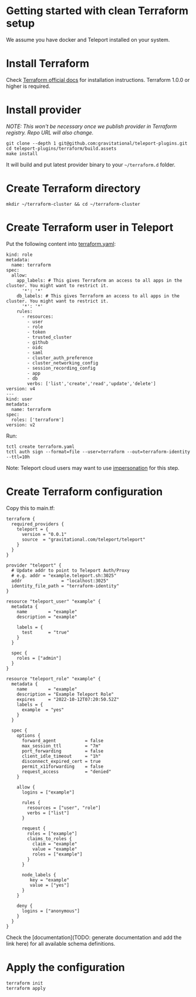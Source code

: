 # Getting started with clean Terraform setup

We assume you have docker and Teleport installed on your system.

# Install Terraform

Check [Terraform official docs](https://learn.hashicorp.com/tutorials/terraform/install-cli) for installation instructions. Terraform 1.0.0 or higher is required.

# Install provider

_NOTE: This won't be necessary once we publish provider in Terraform registry. Repo URL will also change._

```
git clone --depth 1 git@github.com:gravitational/teleport-plugins.git
cd teleport-plugins/terraform/build.assets
make install
```

It will build and put latest provider binary to your `~/terraform.d` folder. 

# Create Terraform directory

```
mkdir ~/terraform-cluster && cd ~/terraform-cluster
```

# Create Terraform user in Teleport

Put the following content into [terraform.yaml](example/terraform.yaml):

```
kind: role
metadata:
  name: terraform
spec:
  allow:
    app_labels: # This gives Terraform an access to all apps in the cluster. You might want to restrict it.
      '*': '*'
    db_labels: # This gives Terraform an access to all apps in the cluster. You might want to restrict it.
      '*': '*'
    rules:
      - resources:
        - user
        - role
        - token
        - trusted_cluster
        - github
        - oidc
        - saml
        - cluster_auth_preference
        - cluster_networking_config
        - session_recording_config
        - app
        - db
        verbs: ['list','create','read','update','delete']
version: v4
---
kind: user
metadata:
  name: terraform
spec:
  roles: ['terraform']
version: v2
```

Run:

```
tctl create terraform.yaml
tctl auth sign --format=file --user=terraform --out=terraform-identity --ttl=10h
```

Note: Teleport cloud users may want to use [impersonation](https://goteleport.com/docs/access-controls/guides/impersonation/) for this step.

# Create Terraform configuration

Copy this to main.tf:

```
terraform {
  required_providers {
    teleport = {
      version = "0.0.1"
      source  = "gravitational.com/teleport/teleport"
    }
  }
}

provider "teleport" {
  # Update addr to point to Teleport Auth/Proxy
  # e.g. addr = "example.teleport.sh:3025"
  addr               = "localhost:3025"
  identity_file_path = "terraform-identity"
}

resource "teleport_user" "example" {
  metadata {
    name        = "example"
    description = "example"

    labels = {
      test      = "true"
    }
  }

  spec {
    roles = ["admin"]
  }
}

resource "teleport_role" "example" {
  metadata {
    name        = "example"
    description = "Example Teleport Role"
    expires     = "2022-10-12T07:20:50.52Z"
    labels = {
      example  = "yes"      
    }
  }
  
  spec {
    options {
      forward_agent           = false
      max_session_ttl         = "7m"
      port_forwarding         = false
      client_idle_timeout     = "1h"
      disconnect_expired_cert = true
      permit_x11forwarding    = false
      request_access          = "denied"
    }

    allow {
      logins = ["example"]

      rules {
        resources = ["user", "role"]
        verbs = ["list"]
      }

      request {
        roles = ["example"]
        claims_to_roles {
          claim = "example"
          value = "example"
          roles = ["example"]
        }
      }

      node_labels {
         key = "example"
         value = ["yes"]
      }
    }

    deny {
      logins = ["anonymous"]
    }
  }
}
```

Check the [documentation](TODO: generate documentation and add the link here) for all available schema definitions.

# Apply the configuration

```
terraform init
terraform apply
```
